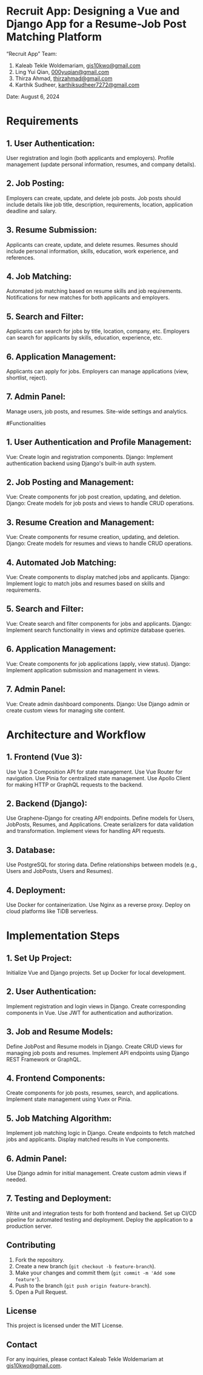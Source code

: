 # Recruit App: Designing a Vue and Django App for a Resume-Job Post Matching Platform

“Recruit App” Team:
1. Kaleab Tekle Woldemariam, gis10kwo@gmail.com
2. Ling Yui Qian, 000yuqian@gmail.com
3. Thirza Ahmad, thirzahmad@gmail.com
4. Karthik Sudheer, karthiksudheer7272@gmail.com
   
Date: August 6, 2024

# Requirements
## 1. User Authentication:
User registration and login (both applicants and employers).
Profile management (update personal information, resumes, and company details).
## 2. Job Posting:
Employers can create, update, and delete job posts.
Job posts should include details like job title, description, requirements, location, application
deadline and salary.
## 3. Resume Submission:
Applicants can create, update, and delete resumes.
Resumes should include personal information, skills, education, work experience, and
references.
## 4. Job Matching:
Automated job matching based on resume skills and job requirements.
Notifications for new matches for both applicants and employers.
## 5. Search and Filter:
Applicants can search for jobs by title, location, company, etc.
Employers can search for applicants by skills, education, experience, etc.
## 6. Application Management:
Applicants can apply for jobs.
Employers can manage applications (view, shortlist, reject).
## 7. Admin Panel:
Manage users, job posts, and resumes.
Site-wide settings and analytics.

#Functionalities
## 1. User Authentication and Profile Management:
Vue: Create login and registration components.
Django: Implement authentication backend using Django's built-in auth system.
## 2. Job Posting and Management:
Vue: Create components for job post creation, updating, and deletion.
Django: Create models for job posts and views to handle CRUD operations.
## 3. Resume Creation and Management:
Vue: Create components for resume creation, updating, and deletion.
Django: Create models for resumes and views to handle CRUD operations.
## 4. Automated Job Matching:
Vue: Create components to display matched jobs and applicants.
Django: Implement logic to match jobs and resumes based on skills and requirements.
## 5. Search and Filter:
Vue: Create search and filter components for jobs and applicants.
Django: Implement search functionality in views and optimize database queries.
## 6. Application Management:
Vue: Create components for job applications (apply, view status).
Django: Implement application submission and management in views.
## 7. Admin Panel:
Vue: Create admin dashboard components.
Django: Use Django admin or create custom views for managing site content.

# Architecture and Workflow
## 1. Frontend (Vue 3):
Use Vue 3 Composition API for state management.
Use Vue Router for navigation.
Use Pinia for centralized state management.
Use Apollo Client for making HTTP or GraphQL requests to the backend.
## 2. Backend (Django):
Use Graphene-Django for creating API endpoints.
Define models for Users, JobPosts, Resumes, and Applications.
Create serializers for data validation and transformation.
Implement views for handling API requests.
## 3. Database:
Use PostgreSQL for storing data.
Define relationships between models (e.g., Users and JobPosts, Users and Resumes).
## 4. Deployment:
Use Docker for containerization.
Use Nginx as a reverse proxy.
Deploy on cloud platforms like TiDB serverless.

# Implementation Steps
## 1. Set Up Project:
Initialize Vue and Django projects.
Set up Docker for local development.
## 2. User Authentication:
Implement registration and login views in Django.
Create corresponding components in Vue.
Use JWT for authentication and authorization.
## 3. Job and Resume Models:
Define JobPost and Resume models in Django.
Create CRUD views for managing job posts and resumes.
Implement API endpoints using Django REST Framework or GraphQL.
## 4. Frontend Components:
Create components for job posts, resumes, search, and applications.
Implement state management using Vuex or Pinia.
## 5. Job Matching Algorithm:
Implement job matching logic in Django.
Create endpoints to fetch matched jobs and applicants.
Display matched results in Vue components.
## 6. Admin Panel:
Use Django admin for initial management.
Create custom admin views if needed.
## 7. Testing and Deployment:
Write unit and integration tests for both frontend and backend.
Set up CI/CD pipeline for automated testing and deployment.
Deploy the application to a production server.

## Contributing
1. Fork the repository.
2. Create a new branch (`git checkout -b feature-branch`).
3. Make your changes and commit them (`git commit -m 'Add some feature'`).
4. Push to the branch (`git push origin feature-branch`).
5. Open a Pull Request.

## License
This project is licensed under the MIT License.

## Contact
For any inquiries, please contact Kaleab Tekle Woldemariam at gis10kwo@gmail.com.
